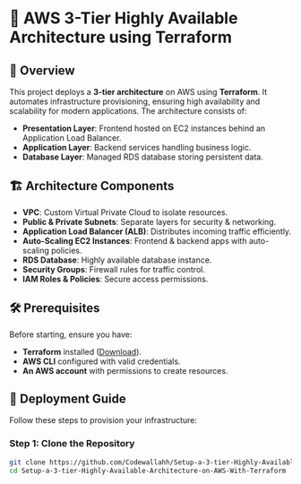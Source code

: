 # 🚀 AWS 3-Tier Highly Available Architecture using Terraform

## 📌 Overview
This project deploys a **3-tier architecture** on AWS using **Terraform**. It automates infrastructure provisioning, ensuring high availability and scalability for modern applications. The architecture consists of:
- **Presentation Layer**: Frontend hosted on EC2 instances behind an Application Load Balancer.
- **Application Layer**: Backend services handling business logic.
- **Database Layer**: Managed RDS database storing persistent data.

## 🏗 Architecture Components
- **VPC**: Custom Virtual Private Cloud to isolate resources.
- **Public & Private Subnets**: Separate layers for security & networking.
- **Application Load Balancer (ALB)**: Distributes incoming traffic efficiently.
- **Auto-Scaling EC2 Instances**: Frontend & backend apps with auto-scaling policies.
- **RDS Database**: Highly available database instance.
- **Security Groups**: Firewall rules for traffic control.
- **IAM Roles & Policies**: Secure access permissions.

## 🛠 Prerequisites
Before starting, ensure you have:
- **Terraform** installed ([Download](https://www.terraform.io/downloads.html)).
- **AWS CLI** configured with valid credentials.
- **An AWS account** with permissions to create resources.


## 🚀 Deployment Guide
Follow these steps to provision your infrastructure:
### **Step 1: Clone the Repository**
```sh
git clone https://github.com/Codewallahh/Setup-a-3-tier-Highly-Available-Architecture-on-AWS-With-Terraform.git
cd Setup-a-3-tier-Highly-Available-Architecture-on-AWS-With-Terraform

